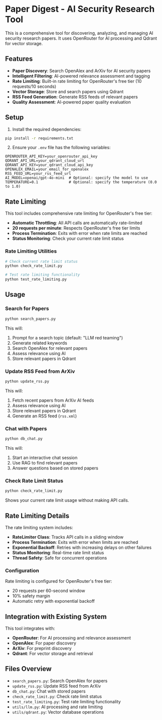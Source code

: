 # Paper Digest - AI Security Research Tool

This is a comprehensive tool for discovering, analyzing, and managing AI security research papers. It uses OpenRouter for AI processing and Qdrant for vector storage.

## Features

- **Paper Discovery**: Search OpenAlex and ArXiv for AI security papers
- **Intelligent Filtering**: AI-powered relevance assessment and tagging
- **Rate Limiting**: Built-in rate limiting for OpenRouter's free tier (10 requests/10 seconds)
- **Vector Storage**: Store and search papers using Qdrant
- **RSS Feed Generation**: Generate RSS feeds of relevant papers
- **Quality Assessment**: AI-powered paper quality evaluation

## Setup

1. Install the required dependencies:

```bash
pip install -r requirements.txt
```

2. Ensure your `.env` file has the following variables:

```
OPENROUTER_API_KEY=your_openrouter_api_key
QDRANT_API_URL=your_qdrant_cloud_url
QDRANT_API_KEY=your_qdrant_cloud_api_key
OPENALEX_EMAIL=your_email_for_openalex
RSS_FEED_URL=your_rss_feed_url
AI_MODEL=openai/gpt-4o-mini  # Optional: specify the model to use
TEMPERATURE=0.1              # Optional: specify the temperature (0.0 to 1.0)
```

## Rate Limiting

This tool includes comprehensive rate limiting for OpenRouter's free tier:

- **Automatic Throttling**: All API calls are automatically rate-limited
- **20 requests per minute**: Respects OpenRouter's free tier limits
- **Process Termination**: Exits with error when rate limits are reached
- **Status Monitoring**: Check your current rate limit status

### Rate Limiting Utilities

```bash
# Check current rate limit status
python check_rate_limit.py

# Test rate limiting functionality
python test_rate_limiting.py
```

## Usage

### Search for Papers

```bash
python search_papers.py
```

This will:

1. Prompt for a search topic (default: "LLM red teaming")
2. Generate related keywords
3. Search OpenAlex for relevant papers
4. Assess relevance using AI
5. Store relevant papers in Qdrant

### Update RSS Feed from ArXiv

```bash
python update_rss.py
```

This will:

1. Fetch recent papers from ArXiv AI feeds
2. Assess relevance using AI
3. Store relevant papers in Qdrant
4. Generate an RSS feed (`rss.xml`)

### Chat with Papers

```bash
python db_chat.py
```

This will:

1. Start an interactive chat session
2. Use RAG to find relevant papers
3. Answer questions based on stored papers

### Check Rate Limit Status

```bash
python check_rate_limit.py
```

Shows your current rate limit usage without making API calls.

## Rate Limiting Details

The rate limiting system includes:

- **RateLimiter Class**: Tracks API calls in a sliding window
- **Process Termination**: Exits with error when limits are reached
- **Exponential Backoff**: Retries with increasing delays on other failures
- **Status Monitoring**: Real-time rate limit status
- **Thread Safety**: Safe for concurrent operations

### Configuration

Rate limiting is configured for OpenRouter's free tier:

- 20 requests per 60-second window
- 10% safety margin
- Automatic retry with exponential backoff

## Integration with Existing System

This tool integrates with:

- **OpenRouter**: For AI processing and relevance assessment
- **OpenAlex**: For paper discovery
- **ArXiv**: For preprint discovery
- **Qdrant**: For vector storage and retrieval

## Files Overview

- `search_papers.py`: Search OpenAlex for papers
- `update_rss.py`: Update RSS feed from ArXiv
- `db_chat.py`: Chat with stored papers
- `check_rate_limit.py`: Check rate limit status
- `test_rate_limiting.py`: Test rate limiting functionality
- `utils/llm.py`: AI processing and rate limiting
- `utils/qdrant.py`: Vector database operations
